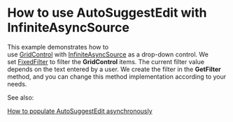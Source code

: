 # How to use AutoSuggestEdit with InfiniteAsyncSource

This example demonstrates how to use [GridControl](https://docs.devexpress.com/WPF/DevExpress.Xpf.Grid.GridControl) with [InfiniteAsyncSource](https://docs.devexpress.com/WPF/10803/controls-and-libraries/data-grid/binding-to-data/binding-to-any-data-source-with-virtual-sources) as a drop-down control. We set [FixedFilter](https://docs.devexpress.com/WPF/DevExpress.Xpf.Grid.DataControlBase.FixedFilter) to filter the **GridControl** items. The current filter value depends on the text entered by a user. We create the filter in the **GetFilter** method, and you can change this method implementation according to your needs. 

See also:

[How to populate AutoSuggestEdit asynchronously](https://github.com/DevExpress-Examples/How-to-populate-AutoSuggestEdit-asynchronously)
